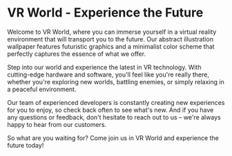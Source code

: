 <!--
Write me markdown content of website with wallpaper:

"An abstract illustration of a virtual reality environment, with futuristic graphics and a minimalist color scheme."

The header of the page should not be copy of the text but rather a real content of the website which is using this wallpaper.
-->

<!--font:"Open Sans"-->

# VR World - Experience the Future

Welcome to VR World, where you can immerse yourself in a virtual reality environment that will transport you to the future. Our abstract illustration wallpaper features futuristic graphics and a minimalist color scheme that perfectly captures the essence of what we offer.

Step into our world and experience the latest in VR technology. With cutting-edge hardware and software, you'll feel like you're really there, whether you're exploring new worlds, battling enemies, or simply relaxing in a peaceful environment.

Our team of experienced developers is constantly creating new experiences for you to enjoy, so check back often to see what's new. And if you have any questions or feedback, don't hesitate to reach out to us – we're always happy to hear from our customers.

So what are you waiting for? Come join us in VR World and experience the future today!
